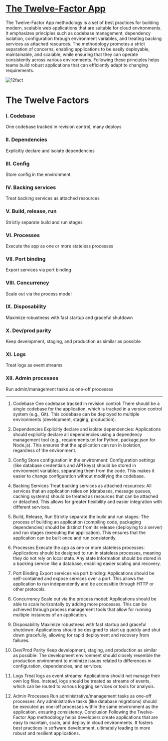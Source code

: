 # [The Twelve-Factor App](https://12factor.net/)
The Twelve-Factor App methodology is a set of best practices for building modern, scalable web applications that are suitable for cloud environments. 
It emphasizes principles such as codebase management, dependency isolation, configuration through environment variables, and treating backing services as attached resources. 
The methodology promotes a strict separation of concerns, enabling applications to be easily deployable, maintainable, and scalable, while ensuring that they can operate consistently across various environments. 
Following these principles helps teams build robust applications that can efficiently adapt to changing requirements.

![12fact](https://github.com/user-attachments/assets/9392463e-3eb9-444c-9777-a45ceaee7f87)

# The Twelve Factors
### I. Codebase
One codebase tracked in revision control, many deploys

### II. Dependencies
Explicitly declare and isolate dependencies

### III. Config
Store config in the environment

### IV. Backing services
Treat backing services as attached resources

### V. Build, release, run
Strictly separate build and run stages

### VI. Processes
Execute the app as one or more stateless processes

### VII. Port binding
Export services via port binding

### VIII. Concurrency
Scale out via the process model

### IX. Disposability
Maximize robustness with fast startup and graceful shutdown

### X. Dev/prod parity
Keep development, staging, and production as similar as possible

### XI. Logs
Treat logs as event streams

### XII. Admin processes
Run admin/management tasks as one-off processes

----------------

1. Codebase
One codebase tracked in revision control: There should be a single codebase for the application, which is tracked in a version control system (e.g., Git). This codebase can be deployed to multiple environments (development, staging, production).

2. Dependencies
Explicitly declare and isolate dependencies: Applications should explicitly declare all dependencies using a dependency management tool (e.g., requirements.txt for Python, package.json for Node.js). This ensures that the application can run in isolation, regardless of the environment.

3. Config
Store configuration in the environment: Configuration settings (like database credentials and API keys) should be stored in environment variables, separating them from the code. This makes it easier to change configuration without modifying the codebase.
4. Backing Services
Treat backing services as attached resources: All services that an application relies on (databases, message queues, caching systems) should be treated as resources that can be attached or detached. This allows for greater flexibility and easier integration with different services.
5. Build, Release, Run
Strictly separate the build and run stages: The process of building an application (compiling code, packaging dependencies) should be distinct from its release (deploying to a server) and run stages (executing the application). This ensures that the application can be built once and run consistently.
6. Processes
Execute the app as one or more stateless processes: Applications should be designed to run in stateless processes, meaning they do not rely on local state. Any state information should be stored in a backing service like a database, enabling easier scaling and recovery.
7. Port Binding
Export services via port binding: Applications should be self-contained and expose services over a port. This allows the application to run independently and be accessible through HTTP or other protocols.
8. Concurrency
Scale out via the process model: Applications should be able to scale horizontally by adding more processes. This can be achieved through process management tools that allow for running multiple instances of an application.
9. Disposability
Maximize robustness with fast startup and graceful shutdown: Applications should be designed to start up quickly and shut down gracefully, allowing for rapid deployment and recovery from failures.
10. Dev/Prod Parity
Keep development, staging, and production as similar as possible: The development environment should closely resemble the production environment to minimize issues related to differences in configuration, dependencies, and services.
11. Logs
Treat logs as event streams: Applications should not manage their own log files. Instead, logs should be treated as streams of events, which can be routed to various logging services or tools for analysis.
12. Admin Processes
Run administrative/management tasks as one-off processes: Any administrative tasks (like database migrations) should be executed as one-off processes within the same environment as the application, ensuring consistency.
Conclusion
Following the Twelve-Factor App methodology helps developers create applications that are easy to maintain, scale, and deploy in cloud environments. It fosters best practices in software development, ultimately leading to more robust and resilient applications.





